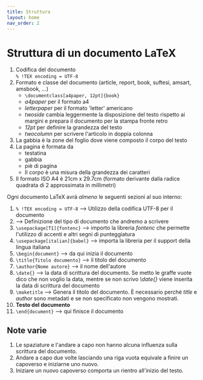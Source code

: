 ```yaml
---
title: Struttura
layout: home
nav_order: 2
---
```


# Struttura di un documento LaTeX

1. Codifica del documento  
   `% !TEX encoding = UTF-8`
2. Formato e classe del documento (article, report, book, suftesi, amsart, amsbook, ...)  
   - `\documentclass[a4paper, 12pt]{book}`
   - *a4paper* per il formato a4
   - *letterpaper* per il formato 'letter' americano
   - *twoside* cambia leggermente la disposizione del testo rispetto ai margini e prepara il documento per la stampa fronte retro
   - *12pt* per definire la grandezza del testo
   - *twocolumn* per scrivere l'articolo in doppia colonna
3. La gabbia è la zone del foglio dove viene composto il corpo del testo
4. La pagina è formata da
   - testatina
   - gabbia
   - piè di pagina
   - Il corpo è una misura della grandezza dei caratteri
5. Il formato ISO A4 è 21cm x 29.7cm (formato derivante dalla radice quadrata di 2 approssimata in millimetri)

Ogni documento LaTeX avrà *almeno* le seguenti sezioni al suo interno:

1. `% !TEX encoding = UTF-8` --> Utilizzo della codifica UTF-8 per il documento
2.  --> Definizione del tipo di documento che andremo a scrivere
3. `\usepackage[T1]{fontenc}` --> importo la libreria *fontenc* che permette l'utilizzo di accenti e altri segni di punteggiatura
4. `\usepackage[italian]{babel}` --> importa la libreria per il support della lingua italiana
5. `\begin{document}` --> da qui inizia il documento
6. `\title{Titolo documento}` --> il titolo del documento
7. `\author{Nome autore}` --> il nome dell'autore
8. `\date{}` --> la data di scrittura del documento. Se metto le graffe vuote dico che non voglio la data, mentre se non scrivo *\date{}* viene inserita la data di scrittura del documento
9. `\maketitle` --> Genera il titolo del documento. È necessario perché *title* e *author* sono metadati e se non specificato non vengono mostrati.
10. **Testo del documento**
11. `\end{document}` --> qui finisce il documento

## Note varie

1. Le spaziature e l'andare a capo non hanno alcuna influenza sulla scrittura del documento.
2. Andare a capo due volte lasciando una riga vuota equivale a finire un capoverso e iniziarne uno nuovo.
3. Iniziare un nuovo capoverso comporta un rientro all'inizio del testo.
